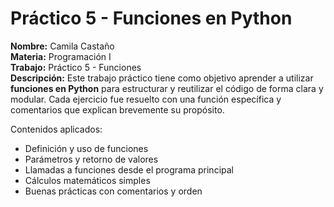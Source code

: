 # Práctico 5 - Funciones en Python

**Nombre:** Camila Castaño  
**Materia:** Programación I  
**Trabajo:** Práctico 5 - Funciones   
**Descripción:** Este trabajo práctico tiene como objetivo aprender a utilizar **funciones en Python** para estructurar y reutilizar el código de forma clara y modular. Cada ejercicio fue resuelto con una función específica y comentarios que explican brevemente su propósito.

Contenidos aplicados:

- Definición y uso de funciones
- Parámetros y retorno de valores
- Llamadas a funciones desde el programa principal
- Cálculos matemáticos simples
- Buenas prácticas con comentarios y orden
